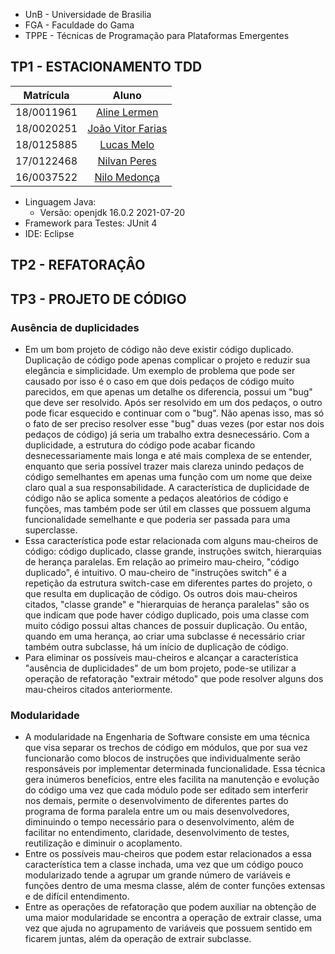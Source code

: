- UnB - Universidade de Brasilia  
- FGA - Faculdade do Gama  
- TPPE - Técnicas de Programação para Plataformas Emergentes  

## TP1 - ESTACIONAMENTO TDD

|Matrícula | Aluno |
| :--: | :--: |
| 18/0011961 |  [Aline Lermen](https://github.com/AlineLermen) |
| 18/0020251 |  [João Vitor Farias](https://github.com/JoaoVitorFarias) |
| 18/0125885 |  [Lucas Melo](https://github.com/luucas-melo/) |
| 17/0122468 |  [Nilvan Peres](https://github.com/DaviAntonio/) |
| 16/0037522 |  [Nilo Medonça](https://github.com/NiloMendonca/) |


* Linguagem Java:
    * Versão: openjdk 16.0.2 2021-07-20
* Framework para Testes: JUnit 4
* IDE: Eclipse

## TP2 - REFATORAÇÂO

## TP3 - PROJETO DE CÓDIGO

### Ausência de duplicidades

- Em um bom projeto de código não deve existir código duplicado. Duplicação de código pode apenas complicar o projeto e reduzir sua elegância e simplicidade. Um exemplo de problema que pode ser causado por isso é o caso em que dois pedaços de código muito parecidos, em que apenas um detalhe os diferencia, possui um "bug" que deve ser resolvido. Após ser resolvido em um dos pedaços, o outro pode ficar esquecido e continuar com o "bug". Não apenas isso, mas só o fato de ser preciso resolver esse "bug" duas vezes (por estar nos dois pedaços de código) já seria um trabalho extra desnecessário. Com a duplicidade, a estrutura do código pode acabar ficando desnecessariamente mais longa e até mais complexa de se entender, enquanto que seria possível trazer mais clareza unindo pedaços de código semelhantes em apenas uma função com um nome que deixe claro qual a sua responsabilidade. A característica de duplicidade de código não se aplica somente a pedaços aleatórios de código e funções, mas também pode ser útil em classes que possuem alguma funcionalidade semelhante e que poderia ser passada para uma superclasse.
- Essa característica pode estar relacionada com alguns mau-cheiros de código: código duplicado, classe grande, instruções switch, hierarquias de herança paralelas. Em relação ao primeiro mau-cheiro, "código duplicado", é intuitivo. O mau-cheiro de "instruções switch" é a repetição da estrutura switch-case em diferentes partes do projeto, o que resulta em duplicação de código. Os outros dois mau-cheiros citados, "classe grande" e "hierarquias de herança paralelas" são os que indicam que pode haver código duplicado, pois uma classe com muito código possui altas chances de possuir duplicação. Ou então, quando em uma herança, ao criar uma subclasse é necessário criar também outra subclasse, há um início de duplicação de código.
- Para eliminar os possíveis mau-cheiros e alcançar a característica "ausência de duplicidades" de um bom projeto, pode-se utilizar a operação de refatoração "extrair método" que pode resolver alguns dos mau-cheiros citados anteriormente.


### Modularidade

- A modularidade na Engenharia de Software consiste em uma técnica que visa separar os trechos de código em módulos, que por sua vez funcionarão como blocos de instruções que individualmente serão responsáveis por implementar determinada funcionalidade. Essa técnica gera inúmeros benefícios, entre eles facilita na manutenção e evolução do código uma vez que cada módulo pode ser editado sem interferir nos demais, permite o desenvolvimento de diferentes partes do programa de forma paralela entre um ou mais desenvolvedores, diminuindo o tempo necessário para o desenvolvimento, além de facilitar no entendimento, claridade,  desenvolvimento de testes, reutilização e diminuir o acoplamento.
- Entre os possíveis mau-cheiros que podem estar relacionados a essa característica tem a classe inchada, uma vez que um código pouco modularizado tende a agrupar um grande número de variáveis e funções dentro de uma mesma classe, além de conter funções extensas e de difícil entendimento.
- Entre as operações de refatoração que podem auxiliar na obtenção de uma maior modularidade se encontra a operação de extrair classe, uma vez que ajuda no agrupamento de variáveis que possuem sentido em ficarem juntas, além da operação de extrair subclasse.

